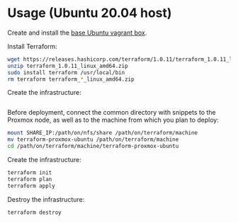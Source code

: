 # Usage (Ubuntu 20.04 host)

Create and install the [base Ubuntu vagrant box](https://github.com/msdnna/ubuntu-vagrant).

Install Terraform:

```bash
wget https://releases.hashicorp.com/terraform/1.0.11/terraform_1.0.11_linux_amd64.zip
unzip terraform_1.0.11_linux_amd64.zip
sudo install terraform /usr/local/bin
rm terraform terraform_*_linux_amd64.zip
```

Create the infrastructure:

```bash
```

Before deployment, connect the common directory with snippets to the Proxmox node, as well as to the machine from which you plan to deploy: 

```bash
mount SHARE_IP:/path/on/nfs/share /path/on/terraform/machine
mv terraform-proxmox-ubuntu /path/on/terraform/machine
cd /path/on/terraform/machine/terraform-proxmox-ubuntu
```

Create the infrastructure:

```bash
terraform init
terraform plan
terraform apply
```

Destroy the infrastructure:

```bash
terraform destroy
```
